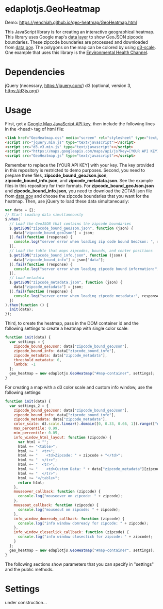 # edaplotjs.GeoHeatmap

Demo: https://yenchiah.github.io/geo-heatmap/GeoHeatmap.html

This JavaScript library is for creating an interactive geographical heatmap. This library uses Google map's [data layer](https://developers.google.com/maps/documentation/javascript/examples/layer-data-dynamic) to show GeoJSON zipcode boundaries. These zipcode boundaries are processed and downloaded from [data.gov](https://catalog.data.gov/dataset/zip-codetabilation-area-boundaries/resource/ea476dcb-4846-4242-9fb3-d41afb13bf52). The polygons on the map can be colored by using [d3-scale](https://github.com/d3/d3-scale). One example that uses this library is the [Environmental Health Channel](https://cmu-create-lab.github.io/ehp-channel/web/visualization.html).

# Dependencies
jQuery (necessary, https://jquery.com/)
d3 (optional, version 3, https://d3js.org/)

# Usage
First, get a [Google Map JavaScript API key](https://developers.google.com/maps/documentation/javascript/get-api-key), then include the following lines in the \<head\> tag of html file:
```HTML
<link href="GeoHeatmap.css" media="screen" rel="stylesheet" type="text/css"/>
<script src="jquery.min.js" type="text/javascript"></script>
<script src="d3.v3.min.js" type="text/javascript"></script>
<script src="https://maps.googleapis.com/maps/api/js?key=[YOUR API KEY]"></script>
<script src="GeoHeatmap.js" type="text/javascript"></script>
```

Remember to replace the [YOUR API KEY] with your key. The key provided in this repository is restricted to demo purposes. Second, you need to prepare three files, **zipcode_bound_geoJson.json**, **zipcode_bound_info.json**, and **zipcode_metadata.json**. See the example files in this repository for their formats. For **zipcode_bound_geoJson.json** and **zipcode_bound_info.json**, you need to download the ZCTA5 json file from [data.gov](https://catalog.data.gov/dataset/zip-codetabilation-area-boundaries/resource/ea476dcb-4846-4242-9fb3-d41afb13bf52) and choose the zipcode boundaries that you want for the heatmap. Then, use jQuery to load these data simultaneously:
```JavaScript
var data = {};
// Start loading data simultaneously
$.when(
  // Load the GeoJSON that contains the zipcode boundaries
  $.getJSON("zipcode_bound_geoJson.json", function (json) {
    data["zipcode_bound_geoJson"] = json;
  }).fail(function (response) {
    console.log("server error when loading zip code bound GeoJson: ", response);
  }),
  // Load the table that maps zipcodes, bounds, and center positions
  $.getJSON("zipcode_bound_info.json", function (json) {
    data["zipcode_bound_info"] = json["data"];
  }).fail(function (response) {
    console.log("server error when loading zipcode bound information:", response);
  }),
  // Load metadata
  $.getJSON("zipcode_metadata.json", function (json) {
    data["zipcode_metadata"] = json;
  }).fail(function (response) {
    console.log("server error when loading zipcode metadata:", response);
  })
).then(function () {
  init(data);
});
```

Third, to create the heatmap, pass in the DOM container id and the following settings to create a heatmap with single color scale:
```JavaScript
function init(data) {
  var settings = {
    zipcode_bound_geoJson: data["zipcode_bound_geoJson"],
    zipcode_bound_info: data["zipcode_bound_info"],
    zipcode_metadata: data["zipcode_metadata"],
    threshold_metadata: 0,
    lambda: -1
  };
  geo_heatmap = new edaplotjs.GeoHeatmap("#map-container", settings);
}
```

For creating a map with a d3 color scale and custom info window, use the following settings:
```JavaScript
function init(data) {
  var settings_2 = {
    zipcode_bound_geoJson: data["zipcode_bound_geoJson"],
    zipcode_bound_info: data["zipcode_bound_info"],
    zipcode_metadata: data["zipcode_metadata"],
    color_scale: d3.scale.linear().domain([0, 0.33, 0.66, 1]).range(["#00a511", "#fff200", "#ff6200", "#ff0000"]).interpolate(d3.interpolateLab),
    max_percentile: 0.99,
    min_percentile: 0.05,
    info_window_html_layout: function (zipcode) {
      var html = "";
      html += "<table>";
      html += "  <tr>";
      html += "    <td>Zipcode: " + zipcode + "</td>";
      html += "  </tr>";
      html += "  <tr>";
      html += "    <td>Custom Data: " + data["zipcode_metadata"][zipcode] + "</td>";
      html += "  </tr>";
      html += "</table>";
      return html;
    },
    mouseover_callback: function (zipcode) {
      console.log("mouseover on zipcode: " + zipcode);
    },
    mouseout_callback: function (zipcode) {
      console.log("mouseout on zipcode: " + zipcode);
    },
    info_window_domready_callback: function (zipcode) {
      console.log("info window domready for zipcode: " + zipcode);
    },
    info_window_closeclick_callback: function (zipcode) {
      console.log("info window closeclick for zipcode: " + zipcode);
    }
  };
  geo_heatmap = new edaplotjs.GeoHeatmap("#map-container", settings);
}
```

The following sections show parameters that you can specify in "settings" and the public methods.

# Settings

under construction...
